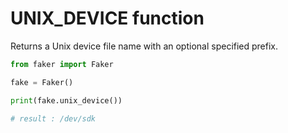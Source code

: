 # **UNIX_DEVICE** function

Returns a Unix device file name with an optional specified prefix.

```py
from faker import Faker

fake = Faker()

print(fake.unix_device())

# result : /dev/sdk
```
